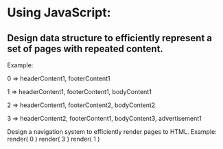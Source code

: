 # Using JavaScript:

## Design data structure to efficiently represent a set of pages with repeated content.

Example:

0 => headerContent1, footerContent1

1 => headerContent1, footerContent1, bodyContent1

2 => headerContent1, footerContent2, bodyContent2

3 => headerContent2, footerContent1, bodyContent3, advertisement1

Design a navigation system to efficiently render pages to HTML. Example:
render( 0 ) render( 3 ) render( 1 )
